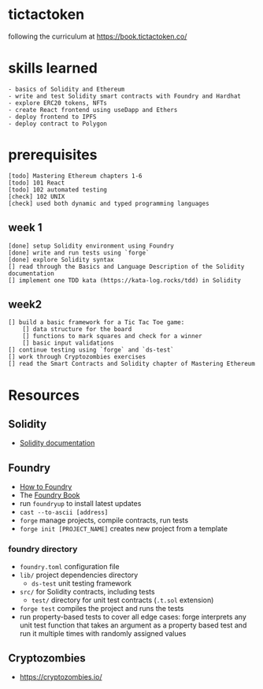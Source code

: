 # tictactoken
following the curriculum at https://book.tictactoken.co/

# skills learned
	- basics of Solidity and Ethereum
	- write and test Solidity smart contracts with Foundry and Hardhat
	- explore ERC20 tokens, NFTs
	- create React frontend using useDapp and Ethers
	- deploy frontend to IPFS
	- deploy contract to Polygon

# prerequisites 
	[todo] Mastering Ethereum chapters 1-6
	[todo] 101 React
	[todo] 102 automated testing
	[check] 102 UNIX
	[check] used both dynamic and typed programming languages


## week 1
	[done] setup Solidity environment using Foundry
	[done] write and run tests using `forge`
	[done] explore Solidity syntax
	[] read through the Basics and Language Description of the Solidity documentation
	[] implement one TDD kata (https://kata-log.rocks/tdd) in Solidity


## week2
	[] build a basic framework for a Tic Tac Toe game:
		[] data structure for the board
		[] functions to mark squares and check for a winner
		[] basic input validations
	[] continue testing using `forge` and `ds-test`
	[] work through Cryptozombies exercises
	[] read the Smart Contracts and Solidity chapter of Mastering Ethereum


# Resources
## Solidity
- [Solidity documentation](https://docs.soliditylang.org/)

## Foundry
- [How to Foundry](https://www.youtube.com/watch?v=Rp_V7bYiTCM)
- The [Foundry Book](https://book.getfoundry.sh/)
- run `foundryup` to install latest updates
- `cast --to-ascii [address]`
- `forge` manage projects, compile contracts, run tests
- `forge init [PROJECT_NAME]` creates new project from a template

### foundry directory
- `foundry.toml` configuration file
- `lib/` project dependencies directory
	- `ds-test` unit testing framework
- `src/` for Solidity contracts, including tests
	- `test/` directory for unit test contracts (`.t.sol` extension) 
- `forge test` compiles the project and runs the tests
- run property-based tests to cover all edge cases:
	forge interprets any unit test function that takes an argument as a property based test and run it multiple times with randomly assigned values

## Cryptozombies
- https://cryptozombies.io/